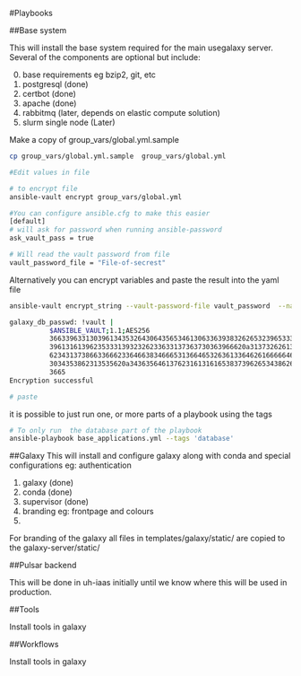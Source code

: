#Playbooks


##Base system

This will install the base system required for the main usegalaxy server. Several of the components are optional but include:

0. base requirements eg bzip2, git, etc
1. postgresql (done)
3. certbot (done)
2. apache (done)
2. rabbitmq (later, depends on elastic compute solution)
3. slurm single node (Later)

Make a copy of group_vars/global.yml.sample

```bash
cp group_vars/global.yml.sample  group_vars/global.yml

#Edit values in file

# to encrypt file
ansible-vault encrypt group_vars/global.yml

#You can configure ansible.cfg to make this easier
[default]
# will ask for password when running ansible-password
ask_vault_pass = true 

# Will read the vault password from file
vault_password_file = "File-of-secrest" 

```
Alternatively you can encrypt variables and paste the result into the yaml file

```bash
ansible-vault encrypt_string --vault-password-file vault_password  --name 'galaxy_db_passwd' 'super-secret'

galaxy_db_passwd: !vault |
          $ANSIBLE_VAULT;1.1;AES256
          36633963313039613435326430643565346130633639383262653239653336326261323135306537
          3961316139623533313932326233633137363730363966620a313732626136333535366563313137
          62343137386633666233646638346665313664653263613364626166666462343034616533383261
          3034353862313535620a343635646137623161316165383739626534386265313530323462343835
          3665
Encryption successful

# paste 
```

it is possible to just run one, or more parts of a playbook using the tags

```bash
# To only run  the database part of the playbook
ansible-playbook base_applications.yml --tags 'database'

```


##Galaxy
This will install and configure galaxy along with conda and special configurations eg: authentication 

1. galaxy (done)
2. conda (done)
3. supervisor (done)
3. branding eg: frontpage and colours
4. 

For branding of the galaxy all files in templates/galaxy/static/ are copied to the galaxy-server/static/


##Pulsar backend

This will be done in uh-iaas initially until we know where this will be used in production.


##Tools

Install tools in galaxy 


##Workflows

Install tools in galaxy
